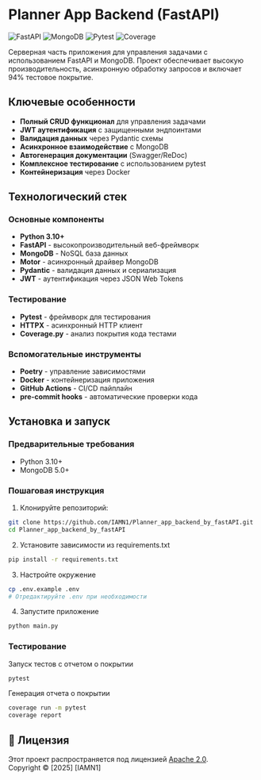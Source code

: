 # Planner App Backend (FastAPI)

![FastAPI](https://img.shields.io/badge/FastAPI-005571?style=for-the-badge&logo=fastapi)
![MongoDB](https://img.shields.io/badge/MongoDB-%234ea94b.svg?style=for-the-badge&logo=mongodb&logoColor=white)
![Pytest](https://img.shields.io/badge/Pytest-0A9EDC?style=for-the-badge&logo=pytest&logoColor=white)
![Coverage](https://img.shields.io/badge/Coverage-94%25-brightgreen?style=for-the-badge)

Серверная часть приложения для управления задачами с использованием FastAPI и MongoDB. Проект обеспечивает высокую производительность, асинхронную обработку запросов и включает 94% тестовое покрытие.

## Ключевые особенности

- **Полный CRUD функционал** для управления задачами
- **JWT аутентификация** с защищенными эндпоинтами
- **Валидация данных** через Pydantic схемы
- **Асинхронное взаимодействие** с MongoDB
- **Автогенерация документации** (Swagger/ReDoc)
- **Комплексное тестирование** с использованием pytest
- **Контейнеризация** через Docker

## Технологический стек

### Основные компоненты
- **Python 3.10+**
- **FastAPI** - высокопроизводительный веб-фреймворк
- **MongoDB** - NoSQL база данных
- **Motor** - асинхронный драйвер MongoDB
- **Pydantic** - валидация данных и сериализация
- **JWT** - аутентификация через JSON Web Tokens

### Тестирование
- **Pytest** - фреймворк для тестирования
- **HTTPX** - асинхронный HTTP клиент
- **Coverage.py** - анализ покрытия кода тестами

### Вспомогательные инструменты
- **Poetry** - управление зависимостями
- **Docker** - контейнеризация приложения
- **GitHub Actions** - CI/CD пайплайн
- **pre-commit hooks** - автоматические проверки кода

## Установка и запуск

### Предварительные требования
- Python 3.10+
- MongoDB 5.0+


### Пошаговая инструкция

1. Клонируйте репозиторий:
```bash
git clone https://github.com/IAMN1/Planner_app_backend_by_fastAPI.git
cd Planner_app_backend_by_fastAPI
```
2. Установите зависимости из requirements.txt
```bash
pip install -r requirements.txt
```
3. Настройте окружение
```bash
cp .env.example .env
# Отредактируйте .env при необходимости
```
4. Запустите приложение
```bash
python main.py
```

### Тестирование
Запуск тестов с отчетом о покрытии
```bash
pytest
```
Генерация отчета о покрытии
```bash
coverage run -m pytest
coverage report
```
## 📜 Лицензия
Этот проект распространяется под лицензией [Apache 2.0](LICENSE).  
Copyright © [2025] [IAMN1]
